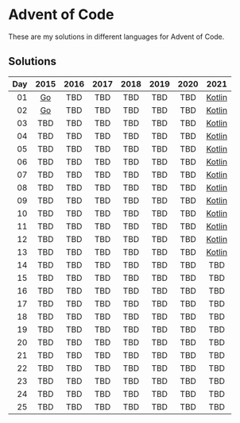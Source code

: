 # Advent of Code
These are my solutions in different languages for Advent of Code.

## Solutions
| Day | 2015 | 2016 | 2017 | 2018 | 2019 | 2020 | 2021 |
| ---: | :---: | :---: | :---: | :---: | :---: | :---: | :---: |
| 01  | [Go](/2015/Day-01/cmd/main.go)  | TBD | TBD | TBD | TBD | TBD | [Kotlin](/2021/1-Day/src/Main.kt) |
| 02  | [Go](/2015/Day-02/src/cmd/main.go)  | TBD | TBD | TBD | TBD | TBD | [Kotlin](/2021/2-Day/src/Main.kt) |
| 03  | TBD  | TBD | TBD | TBD | TBD | TBD | [Kotlin](/2021/3-Day/src/Main.kt) |
| 04  | TBD  | TBD | TBD | TBD | TBD | TBD | [Kotlin](/2021/4-Day/src/Main.kt) |
| 05  | TBD  | TBD | TBD | TBD | TBD | TBD | [Kotlin](/2021/5-Day/src/Main.kt) |
| 06  | TBD  | TBD | TBD | TBD | TBD | TBD | [Kotlin](/2021/6-Day/src/Main.kt) |
| 07  | TBD  | TBD | TBD | TBD | TBD | TBD | [Kotlin](/2021/7-Day/src/Main.kt) |
| 08  | TBD  | TBD | TBD | TBD | TBD | TBD | [Kotlin](/2021/8-Day/src/Main.kt) |
| 09  | TBD  | TBD | TBD | TBD | TBD | TBD | [Kotlin](/2021/9-Day/src/Main.kt) |
| 10  | TBD  | TBD | TBD | TBD | TBD | TBD | [Kotlin](/2021/10-Day/src/Main.kt) |
| 11  | TBD  | TBD | TBD | TBD | TBD | TBD | [Kotlin](/2021/11-Day/src/Main.kt) |
| 12  | TBD  | TBD | TBD | TBD | TBD | TBD | [Kotlin](/2021/12-Day/src/Main.kt) |
| 13  | TBD  | TBD | TBD | TBD | TBD | TBD | [Kotlin](/2021/13-Day/src/Main.kt) |
| 14  | TBD  | TBD | TBD | TBD | TBD | TBD | TBD |
| 15  | TBD  | TBD | TBD | TBD | TBD | TBD | TBD |
| 16  | TBD  | TBD | TBD | TBD | TBD | TBD | TBD |
| 17  | TBD  | TBD | TBD | TBD | TBD | TBD | TBD |
| 18  | TBD  | TBD | TBD | TBD | TBD | TBD | TBD |
| 19  | TBD  | TBD | TBD | TBD | TBD | TBD | TBD |
| 20  | TBD  | TBD | TBD | TBD | TBD | TBD | TBD |
| 21  | TBD  | TBD | TBD | TBD | TBD | TBD | TBD |
| 22  | TBD  | TBD | TBD | TBD | TBD | TBD | TBD |
| 23  | TBD  | TBD | TBD | TBD | TBD | TBD | TBD |
| 24  | TBD  | TBD | TBD | TBD | TBD | TBD | TBD |
| 25  | TBD  | TBD | TBD | TBD | TBD | TBD | TBD |